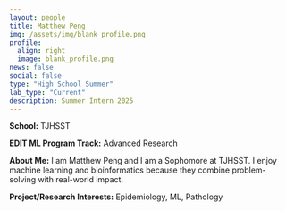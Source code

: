 ```yaml
---
layout: people
title: Matthew Peng
img: /assets/img/blank_profile.png
profile:
  align: right
  image: blank_profile.png
news: false
social: false
type: "High School Summer"
lab_type: "Current"
description: Summer Intern 2025
---
```


**School:** TJHSST

**EDIT ML Program Track:**
Advanced Research

**About Me:**
I am Matthew Peng and I am a Sophomore at TJHSST. I enjoy machine learning and bioinformatics because they combine problem-solving with real-world impact.

**Project/Research Interests:**
Epidemiology, ML, Pathology
    